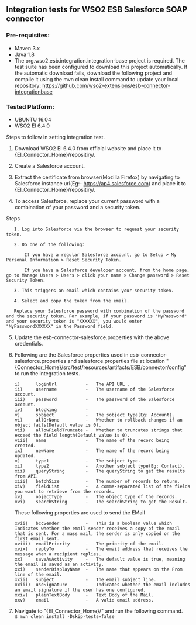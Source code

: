 ##  Integration tests for WSO2 ESB Salesforce SOAP connector

### Pre-requisites:

 - Maven 3.x
 - Java 1.8
 - The org.wso2.esb.integration.integration-base project is required. The test suite has been configured to download this project automatically. If the automatic download fails, download the following project and compile it using the mvn clean install command to update your local repository:
   https://github.com/wso2-extensions/esb-connector-integrationbase

### Tested Platform:
 - UBUNTU 16.04
 - WSO2 EI 6.4.0

Steps to follow in setting integration test.

 1. Download WSO2 EI 6.4.0 from official website and place it to {EI_Connector_Home}/repositiry/.

 2. Create a Salesforce account.

 3. Extract the certificate from browser(Mozilla Firefox) by navigating to Salesforce instance url(Eg:- https://ap4.salesforce.com) and place it to {EI_Connector_Home}/repositiry/.
        
 4. To access Salesforce, replace your current password with a combination of your password and a security token.

   Steps

       1. Log into Salesforce via the browser to request your security token.

       2. Do one of the following:
 
           If you have a regular Salesforce account, go to Setup > My Personal Information > Reset Security Token.

           If you have a Salesforce developer account, from the home page, go to Manage Users > Users > click your name > Change password > Reset Security Token.

       3. This triggers an email which contains your security token.

       4. Select and copy the token from the email.

       Replace your Salesforce password with combination of the password and the security token. For example, if your password is "MyPassword" and your security token is "XXXXXX", you would enter "MyPasswordXXXXXX" in the Password field.

 5. Update the esb-connector-salesforce.properties with the above credentials.

 6. Following are the Salesforce properties used in esb-connector-salesforce.properties and salesforce.properties file at location "{Connector_Home}/src/test/resources/artifacts/ESB/connector/config" to run the integration tests.
	
	    i)      loginUrl           -   The API URL .
	    ii) 	username           -   The username of the Salesforce account.
	    iii)	password           -   The password of the Salesforce account.
	    iv)     blocking           -
	    v)      sobject            -   The sobject type(Eg: Account).
	    vi)     allOrNone          -   Whether to rollback changes if an object fails(Default value is 0).
	    vii)    allowFieldTruncate -   Whether to truncates strings that exceed the field length(Default value is 0).
	    viii)   name               -   The name of the record being created.
	    ix)     newName            -   The name of the record being updated.
	    x)      type1              -   The sobject type.
	    xi)     type2              -   Another sobject type(Eg: Contact).
	    xii)    queryString        -   The queryString to get the results from API.
	    xiii)   batchSize          -   The number of records to return.
	    xiv)    fieldList          -   A comma-separated list of the fields you want to retrieve from the records.
	    xv)     objectType         -   The object type of the records.
	    xvi)    searchString       -   The searchString to get the Result.

	These following properties are used to send the EMail

	    xvii)   bccSender          -   This is a boolean value which Indicates whether the email sender receives a copy of the email that is sent. For a mass mail, the sender is only copied on the first email sent.
	    xviii)  emailPriority      -   The priority of the email.
	    xvix)   replyTo            -   The email address that receives the message when a recipient replies.
	    xx)     saveAsActivity     -   The default value is true, meaning the email is saved as an activity.
	    xxi)    senderDisplayName  -   The name that appears on the From line of the email.
	    xxii)   subject            -   The email subject line.
	    xxiii)  useSignature       -   Indicates whether the email includes an email signature if the user has one configured.
	    xxiv)   plainTextBody      -   Text Body of the Mail.
	    xxv)    email              -   A valid email address.

 4. Navigate to "{EI_Connector_Home}/" and run the following command.<br/>
	  `$ mvn clean install -Dskip-tests=false`
